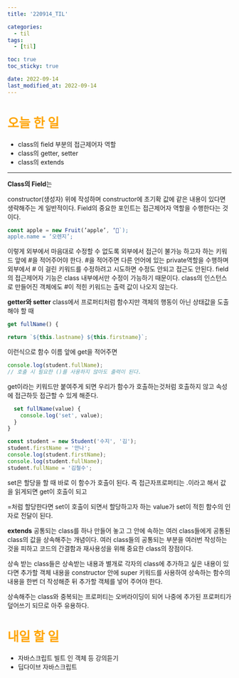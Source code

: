 ```yaml
---
title: '220914_TIL'

categories:
  - til
tags:
  - [til]

toc: true
toc_sticky: true

date: 2022-09-14
last_modified_at: 2022-09-14
---
```


# <span style="color:orange"> 오늘 한 일</span>

- class의 field 부분의 접근제어자 역할
- class의 getter, setter
- class의 extends

---

**Class의 Field**는

constructor(생성자) 위에 작성하며 constructor에 초기확 값에 같은 내용이 있다면 생략해주는 게 일반적이다.
Field의 중요한 포인트는 접근제어자 역할을 수행한다는 것이다.

```javascript
const apple = new Fruit(’apple’, ‘🍎`);
apple.name = ‘오렌지’;
```

이렇게 외부에서 마음대로 수정할 수 없도록 외부에서 접근이 불가능 하고자 하는 키워드 앞에 #을 적어주어야 한다.
\#을 적어주면 다른 언어에 있는 private역할을 수행하며 외부에서 \# 이 걸린 키워드를 수정하려고 시도하면 수정도 안되고 접근도 안된다. field의 접근제어자 기능은 class 내부에서만 수정이 가능하기 때문이다.
class의 인스턴스로 만들어진 객체에도 \#이 적힌 키워드는 출력 값이 나오지 않는다.

**getter와 setter**
class에서 프로퍼티처럼 함수지만 객체의 행동이 아닌 상태값을 도출해야 할 때

```javascript
get fullName() {

return `${this.lastname} ${this.firstname}`;
```

이런식으로 함수 이름 앞에 get을 적어주면

```javascript
console.log(student.fullName);
// 호출 시 필요한 ()를 사용하지 않아도 출력이 된다.
```

get이라는 키워드만 붙여주게 되면 우리가 함수가 호출하는것처럼 호출하지 않고 속성에 접근하듯 접근할 수 있게 해준다.

```javascript
  set fullName(value) {
    console.log('set', value);
  }
}

const student = new Student('수지', '김');
student.firstName = '안나';
console.log(student.firstName);
console.log(student.fullName);
student.fullName = '김철수';
```

set은 할당을 할 때 바로 이 함수가 호출이 된다.
즉 접근자프로퍼티는 .이라고 해서 값을 읽게되면 get이 호출이 되고

=처럼 할당한다면 set이 호출이 되면서 할당하고자 하는 value가 set이 적힌 함수의 인자로 전달이 된다.

**extends**
공통되는 class를 하나 만들어 놓고
그 안에 속하는 여러 class들에게 공통된 class의 값을 상속해주는 개념이다.
여러 class들의 공통되는 부분을 여러번 작성하는 것을 피하고 코드의 간결함과
재사용성을 위해 중요한 class의 장점이다.

상속 받는 class들은 상속받는 내용과 별개로 각자의 class에 추가하고 싶은 내용이 있다면 추가할 객체 내용을 constructor 안에 super 키워드를 사용하여 상속하는 함수의 내용을 한번 더 작성해준 뒤 추가할 객체를 넣어 주어야 한다.

상속해주는 class와 중복되는 프로퍼티는 오버라이딩이 되어 나중에 추가된 프로퍼티가 덮어쓰기 되므로 아주 유용하다.

# <span style="color:orange"> 내일 할 일</span>

- 자바스크립트 빌트 인 객체 등 강의듣기
- 딥다이브 자바스크립트

